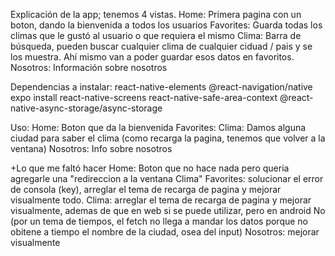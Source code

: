 Explicación de la app; tenemos 4 vistas.
Home: Primera pagina con un boton, dando la bienvenida a todos los usuarios
Favorites: Guarda todas los climas que le gustó al usuario o que requiera el mismo
Clima: Barra de búsqueda, pueden buscar cualquier clima de cualquier ciduad / pais y se los muestra. Ahí mismo van a poder guardar esos datos en favoritos.
Nosotros: Información sobre nosotros

Dependencias a instalar:
react-native-elements
@react-navigation/native
expo install react-native-screens
react-native-safe-area-context
@react-native-async-storage/async-storage

Uso:
Home: Boton que da la bienvenida
Favorites:
Clima: Damos alguna ciudad para saber el clima (como recarga la pagina, tenemos que volver a la ventana)
Nosotros: Info sobre nosotros

+Lo que me faltó hacer
Home: Boton que no hace nada pero queria agregarle una "redireccion a la ventana Clima"
Favorites: solucionar el error de consola (key), arreglar el tema de recarga de pagina y mejorar visualmente todo.
Clima: arreglar el tema de recarga de pagina y mejorar visualmente, ademas de que en web si se puede utilizar, pero en android No (por un tema de tiempos, el fetch no llega a mandar los datos porque no obitene a tiempo el nombre de la ciudad, osea del input)
Nosotros: mejorar visualmente

